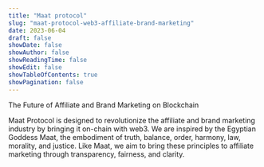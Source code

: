 ```yaml
---
title: "Maat protocol"
slug: "maat-protocol-web3-affiliate-brand-marketing"
date: 2023-06-04
draft: false
showDate: false
showAuthor: false
showReadingTime: false
showEdit: false
showTableOfContents: true
showPagination: false
---
```


The Future of Affiliate and Brand Marketing on Blockchain

Maat Protocol is designed to revolutionize the affiliate and brand marketing industry by bringing it on-chain with web3. We are inspired by the Egyptian Goddess Maat, the embodiment of truth, balance, order, harmony, law, morality, and justice. Like Maat, we aim to bring these principles to affiliate marketing through transparency, fairness, and clarity.

